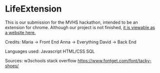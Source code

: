 # LifeExtension

This is our submission for the MVHS hackathon, intended to be an extension for chrome. Although our project is not finished, [it is viewable as a website here.](https://m-watermelon.github.io/LifeExtension/home.html)



Credits:
Maria -> Front End 
Anna -> Everything
David -> Back End 



Languages used: 
Javascript 
HTML/CSS
SQL


Sources:
w3schools
stack overflow
https://www.fontget.com/font/tacky-shoes/

